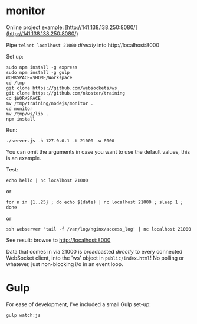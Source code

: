 # monitor

Online project example: [http://141.138.138.250:8080/](http://141.138.138.250:8080/)

Pipe `telnet localhost 21000`  _directly_ into http://localhost:8000

Set up:

    sudo npm install -g express
    sudo npm install -g gulp
    WORKSPACE=$HOME/Workspace
    cd /tmp
    git clone https://github.com/websockets/ws
    git clone https://github.com/nkoster/training
    cd $WORKSPACE
    mv /tmp/training/nodejs/monitor .
    cd monitor
    mv /tmp/ws/lib .
    npm install

Run:

    ./server.js -h 127.0.0.1 -t 21000 -w 8000

You can omit the arguments in case you want to use the default values, this is an example.

Test:

    echo hello | nc localhost 21000

or

    for n in {1..25} ; do echo $(date) | nc localhost 21000 ; sleep 1 ; done

or

    ssh webserver 'tail -f /var/log/nginx/access_log' | nc localhost 21000

See result: browse to [http://localhost:8000](http://localhost:8000)

Data that comes in via 21000 is broadcasted _directly_ to every connected WebSocket client, into the 'ws' object in  `public/index.html`! No polling or whatever, just non-blocking i/o in an event loop.

# Gulp

For ease of development, I've included a small Gulp set-up:

    gulp watch:js
